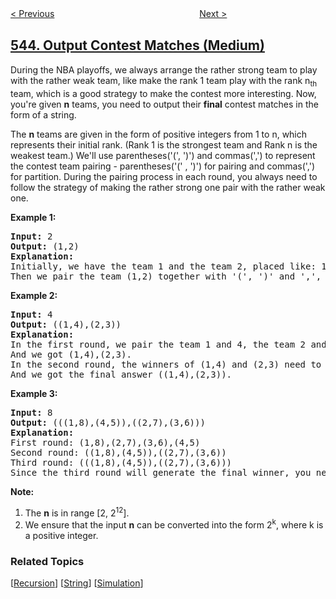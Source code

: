 <!--|This file generated by command(leetcode description); DO NOT EDIT.    |-->
<!--+----------------------------------------------------------------------+-->
<!--|@author    openset <openset.wang@gmail.com>                           |-->
<!--|@link      https://github.com/openset                                 |-->
<!--|@home      https://github.com/openset/leetcode                        |-->
<!--+----------------------------------------------------------------------+-->

[< Previous](../diameter-of-binary-tree "Diameter of Binary Tree")
　　　　　　　　　　　　　　　　
[Next >](../boundary-of-binary-tree "Boundary of Binary Tree")

## [544. Output Contest Matches (Medium)](https://leetcode.com/problems/output-contest-matches "输出比赛匹配对")

<p>
During the NBA playoffs, we always arrange the rather strong team to play with the rather weak team, like make the rank 1 team play with the rank n<sub>th</sub> team, which is a good strategy to make the contest more interesting. Now, you're given <b>n</b> teams, you need to output their <b>final</b> contest matches in the form of a string.
</p>

<p>The <b>n</b> teams are given in the form of positive integers from 1 to n, which represents their initial rank. (Rank 1 is the strongest team and Rank n is the weakest team.) We'll use parentheses('(', ')') and commas(',') to represent the contest team pairing - parentheses('(' , ')') for pairing and commas(',') for partition. During the pairing process in each round, you always need to follow the strategy of making the rather strong one pair with the rather weak one.</p> 

<p><b>Example 1:</b><br />
<pre><b>Input:</b> 2
<b>Output:</b> (1,2)
<b>Explanation:</b> 
Initially, we have the team 1 and the team 2, placed like: 1,2.
Then we pair the team (1,2) together with '(', ')' and ',', which is the final answer.
</pre>
</p>

<p><b>Example 2:</b><br />
<pre><b>Input:</b> 4
<b>Output:</b> ((1,4),(2,3))
<b>Explanation:</b> 
In the first round, we pair the team 1 and 4, the team 2 and 3 together, as we need to make the strong team and weak team together.
And we got (1,4),(2,3).
In the second round, the winners of (1,4) and (2,3) need to play again to generate the final winner, so you need to add the paratheses outside them.
And we got the final answer ((1,4),(2,3)).
</pre>
</p>

<p><b>Example 3:</b><br />
<pre><b>Input:</b> 8
<b>Output:</b> (((1,8),(4,5)),((2,7),(3,6)))
<b>Explanation:</b> 
First round: (1,8),(2,7),(3,6),(4,5)
Second round: ((1,8),(4,5)),((2,7),(3,6))
Third round: (((1,8),(4,5)),((2,7),(3,6)))
Since the third round will generate the final winner, you need to output the answer (((1,8),(4,5)),((2,7),(3,6))).
</pre>
</p>

<p><b>Note:</b><br>
<ol>
<li>The <b>n</b> is in range [2, 2<sup>12</sup>].</li>
<li>We ensure that the input <b>n</b> can be converted into the form 2<sup>k</sup>, where k is a positive integer.</li>
</ol>
</p>

### Related Topics
  [[Recursion](../../tag/recursion/README.md)]
  [[String](../../tag/string/README.md)]
  [[Simulation](../../tag/simulation/README.md)]
